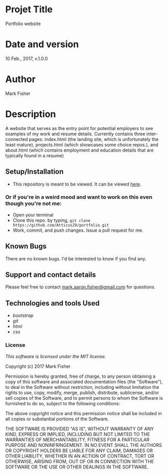 
# Projet Title
Portfolio website

# Date and version
10 Feb., 2017, v.1.0.0

# Author
Mark Fisher

# Description
A website that serves as the entry point for potential employers to see examples of my work and resume details. Currently contains three inter-connected pages: index.html (the landing site, which is unfortunately the least mature), projects.html (which showcases some choice repos.), and about.html (which contains employment and education details that are typically found in a resume)

## Setup/Installation

* This repository is meant to be viewed. It can be viewed [here](https://Atticus29.github.io/portfolio).

### Or if you're in a weird mood and want to work on this even though you're not me:
* Open your terminal
* Clone this repo. by typing, `git clone https://github.com/Atticus29/portfolio.git`
* Work, commit, and push changes. Issue a pull request for me.


## Known Bugs

There are no known bugs. I'd be interested to know if you find any.

## Support and contact details

Please feel free to contact mark.aaron.fisher@gmail.com for questions.

## Technologies and tools Used

* _bootstrap_
* _git_
* _html_
* _css_

### License

*This software is licensed under the MIT license.*

Copyright (c) 2017 Mark Fisher

Permission is hereby granted, free of charge, to any person obtaining a copy
of this software and associated documentation files (the "Software"), to deal
in the Software without restriction, including without limitation the rights
to use, copy, modify, merge, publish, distribute, sublicense, and/or sell
copies of the Software, and to permit persons to whom the Software is
furnished to do so, subject to the following conditions:

The above copyright notice and this permission notice shall be included in all
copies or substantial portions of the Software.

THE SOFTWARE IS PROVIDED "AS IS", WITHOUT WARRANTY OF ANY KIND, EXPRESS OR
IMPLIED, INCLUDING BUT NOT LIMITED TO THE WARRANTIES OF MERCHANTABILITY,
FITNESS FOR A PARTICULAR PURPOSE AND NONINFRINGEMENT. IN NO EVENT SHALL THE
AUTHORS OR COPYRIGHT HOLDERS BE LIABLE FOR ANY CLAIM, DAMAGES OR OTHER
LIABILITY, WHETHER IN AN ACTION OF CONTRACT, TORT OR OTHERWISE, ARISING FROM,
OUT OF OR IN CONNECTION WITH THE SOFTWARE OR THE USE OR OTHER DEALINGS IN THE
SOFTWARE.
